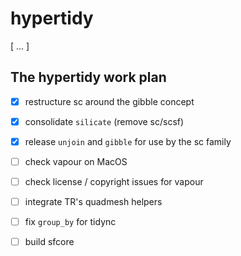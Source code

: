 # hypertidy
[ ... ]

## The hypertidy work plan

- [x] restructure sc around the gibble concept
- [x] consolidate `silicate` (remove sc/scsf)
- [x] release `unjoin` and `gibble` for use by the sc family
- [ ] check vapour on MacOS
- [ ] check license / copyright issues for vapour
- [ ] integrate TR's quadmesh helpers
- [ ] fix `group_by` for tidync
- [ ] build sfcore


